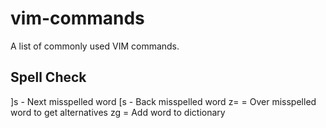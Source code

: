 # vim-commands
A list of commonly used VIM commands.

## Spell Check

]s - Next misspelled word
[s - Back misspelled word
z= = Over misspelled word to get alternatives
zg = Add word to dictionary
